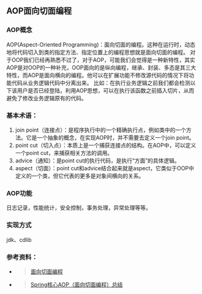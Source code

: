 ## AOP面向切面编程
### AOP概念
  AOP(Aspect-Oriented Programming)：面向切面的编程。这种在运行时，动态地将代码切入到类的指定方法、指定位置上的编程思想就是面向切面的编程。
  对于OOP我们已经再熟悉不过了，对于AOP，可能我们会觉得是一种新特性，其实AOP是对OOP的一种补充，OOP面向的是纵向编程，继承、封装、多态是其三大特性，而AOP是面向横向的编程。他可以在扩展功能不修改源代码的情况下将功能代码从业务逻辑代码中分离出来。
  比如：在执行业务逻辑之前我们都会检测以下该用户是否已经登陆，利用AOP思想，可以在执行该函数之前插入切片，从而避免了修改业务逻辑原有的代码。
### 基本术语：    
1. join point（连接点）：是程序执行中的一个精确执行点，例如类中的一个方法。它是一个抽象的概念，在实现AOP时，并不需要去定义一个join point。    
2. point cut（切入点）：本质上是一个捕获连接点的结构。在AOP中，可以定义一个point cut，来捕获相关方法的调用。    
3. advice（通知）：是point cut的执行代码，是执行“方面”的具体逻辑。 
4. aspect（切面）：point cut和advice结合起来就是aspect，它类似于OOP中定义的一个类，但它代表的更多是对象间横向的关系。 
### AOP功能
  日志记录，性能统计，安全控制，事务处理，异常处理等等。
### 实现方式
  jdk、cdlib
### 参考资料：
 * > [面向切面编程](https://www.jianshu.com/p/4fca2be4ac25)
 * > [Spring核心AOP（面向切面编程）总结](https://blog.csdn.net/qq_25827845/article/details/75208354)

